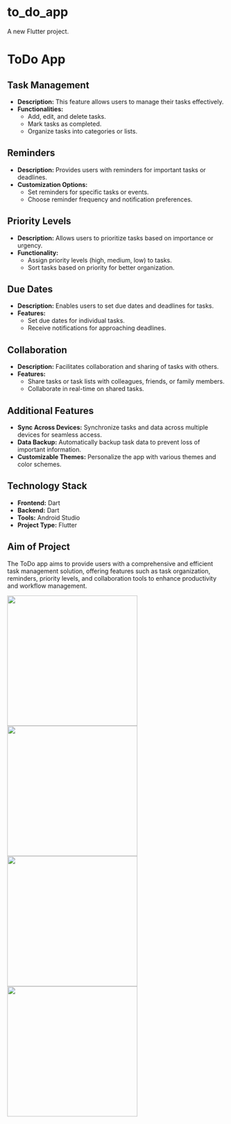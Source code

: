# to_do_app

A new Flutter project.

# ToDo App

## Task Management
- **Description:** This feature allows users to manage their tasks effectively.
- **Functionalities:**
  - Add, edit, and delete tasks.
  - Mark tasks as completed.
  - Organize tasks into categories or lists.

## Reminders
- **Description:** Provides users with reminders for important tasks or deadlines.
- **Customization Options:**
  - Set reminders for specific tasks or events.
  - Choose reminder frequency and notification preferences.

## Priority Levels
- **Description:** Allows users to prioritize tasks based on importance or urgency.
- **Functionality:**
  - Assign priority levels (high, medium, low) to tasks.
  - Sort tasks based on priority for better organization.

## Due Dates
- **Description:** Enables users to set due dates and deadlines for tasks.
- **Features:**
  - Set due dates for individual tasks.
  - Receive notifications for approaching deadlines.

## Collaboration
- **Description:** Facilitates collaboration and sharing of tasks with others.
- **Features:**
  - Share tasks or task lists with colleagues, friends, or family members.
  - Collaborate in real-time on shared tasks.

## Additional Features
- **Sync Across Devices:** Synchronize tasks and data across multiple devices for seamless access.
- **Data Backup:** Automatically backup task data to prevent loss of important information.
- **Customizable Themes:** Personalize the app with various themes and color schemes.

## Technology Stack
- **Frontend:** Dart
- **Backend:** Dart
- **Tools:** Android Studio
- **Project Type:** Flutter

## Aim of Project
The ToDo app aims to provide users with a comprehensive and efficient task management solution, offering features such as task organization, reminders, priority levels, and collaboration tools to enhance productivity and workflow management.

<img src="https://github.com/vasuvibingprivetly/pr-todo-app/assets/143987026/6b9cbf70-0ba7-436e-8c9b-7601700d6788" width="300px">
<img src="https://github.com/vasuvibingprivetly/pr-todo-app/assets/143987026/397a932c-c3a3-4e8c-b403-8f340725d934" width="300px">
<img src="https://github.com/vasuvibingprivetly/pr-todo-app/assets/143987026/a356452f-3b69-4336-bc2c-88a32cc34ee7" width="300px">
<img src="https://github.com/vasuvibingprivetly/pr-todo-app/assets/143987026/d18ca59e-3b68-43fd-a24d-ec7b78dd1564" width="300px">
